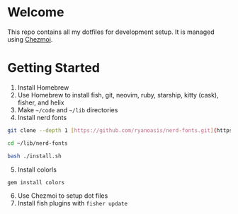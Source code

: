 # Welcome

This repo contains all my dotfiles for development setup.  It is managed using [Chezmoi](https://www.chezmoi.io/).

# Getting Started

1. Install Homebrew
2. Use Homebrew to install fish, git, neovim, ruby, starship, kitty (cask), fisher, and helix
3. Make `~/code` and `~/lib` directories
4. Install nerd fonts 
```bash
git clone --depth 1 [https://github.com/ryanoasis/nerd-fonts.git](https://github.com/ryanoasis/nerd-fonts.git) ~/lib/nerd-fonts

cd ~/lib/nerd-fonts

bash ./install.sh
```
5. Install colorls
```bash
gem install colors
```
6. Use Chezmoi to setup dot files
7. Install fish plugins with `fisher update`
